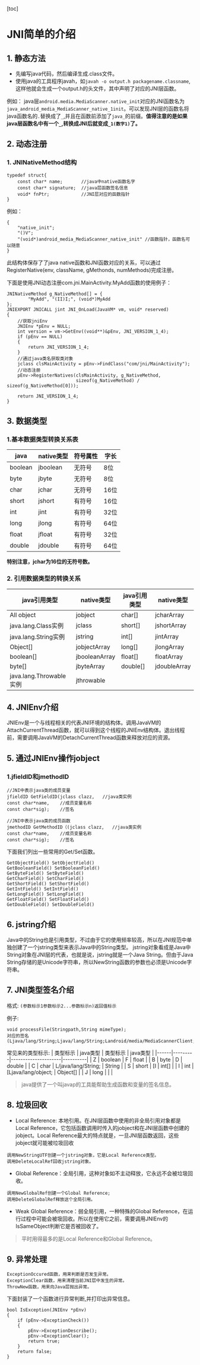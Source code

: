 [toc]

# JNI简单的介绍

## 1. 静态方法
- 先编写java代码，然后编译生成.class文件。
- 使用java的工具程序javah，如`javah -o output.h packagename.classname`,这样他就会生成一个output.h的头文件，其中声明了对应的JNI层函数。

例如：
java层`android.media.MediaScanner.native_init`对应的JNI函数名为`java_android_media_MediaScanner_native_1init`。可以发现JNI层的函数名将java函数名的`.`替换成了`_`,并且在函数前添加了`java_`的前缀。**值得注意的是如果java层函数名中有一个`_`,转换成JNI后就变成`_1(数字1)`了。**


## 2. 动态注册
### 1. JNINativeMethod结构
```
typedef struct{
    const char* name;       //java中native函数名字
    const char* signature;  //java层函数签名信息
    void* fnPtr;            //JNI层对应的函数指针
}
```

例如：
```
{
    "native_init";
    "()V";
    "(void*)android_media_MediaScanner_native_init" //函数指针，函数名可以随意
}
```
此结构体保存了了java native函数和JNI函数对应的关系，可以通过RegisterNative(env, className, gMethonds, numMethods)完成注册。

下面是使用JNI动态注册com.jni.MainActivity.MyAdd函数的使用例子：
```
JNINativeMethod g_NativeMethod[] = {
		"MyAdd", "(II)I;", (void*)MyAdd
};
JNIEXPORT JNICALL jint JNI_OnLoad(JavaVM* vm, void* reserved)
{
	//获取jniEnv
	JNIEnv *pEnv = NULL;
	int version = vm->GetEnv((void**)&pEnv, JNI_VERSION_1_4);
	if (pEnv == NULL)
	{
		return JNI_VERSION_1_4;
	}
    //通过java类名获取类对象
	jclass clsMainActivity = pEnv->FindClass("com/jni/MainActivity");
    //动态注册
	pEnv->RegisterNatives(clsMainActivity, g_NativeMethod,
			              sizeof(g_NativeMethod) / sizeof(g_NativeMethod[0]));

	return JNI_VERSION_1_4;
}
```
## 3. 数据类型
### 1.基本数据类型转换关系表
| java    | native类型 | 符号属性 | 字长  |
|---------|----------|------|-----|
| boolean | jboolean | 无符号  | 8位  |
| byte    | jbyte    | 无符号  | 8位  |
| char    | jchar    | 无符号  | 16位 |
| short   | jshort   | 有符号  | 16位 |
| int     | jint     | 有符号  | 32位 |
| long    | jlong    | 有符号  | 64位 |
| float   | jfloat   | 有符号  | 32位 |
| double  | jdouble  | 有符号  | 64位 |
**特别注意，jchar为16位的无符号数。**

### 2. 引用数据类型的转换关系
| java引用类型              | native类型      | java引用类型 | native类型     |
|-----------------------|---------------|----------|--------------|
| All object            | jobject       | char[]   | jcharArray   |
| java.lang.Class实例     | jclass        | short[]  | jshortArray  |
| java.lang.String实例    | jstring       | int[]    | jintArray    |
| Object[]              | jobjectArray  | long[]   | jlongArray   |
| boolean[]             | jbooleanArray | float[]  | floatArray   |
| byte[]                | jbyteArray    | double[] | jdoubleArray |
| java.lang.Throwable实例 | jthrowable    |          |              |

## 4. JNIEnv介绍
JNIEnv是一个与线程相关的代表JNI环境的结构体。调用JavaVM的AttachCurrentThread函数，就可以得到这个线程的JNIEnv结构体。退出线程前，需要调用JavaVM的DetachCurrentThread函数来释放对应的资源。

## 5. 通过JNIEnv操作jobject

### 1.jfieldID和jmethodID
```
//JNI中表示java类的成员变量
jfieldID GetFieldID(jclass clazz,   //java类实例
const char*name,    //成员变量名称
const char*sig);    //签名

//JNI中表示java类的成员函数
jmethodID GetMethodID（(jclass clazz,   //java类实例
const char*name,    //成员变量名称
const char*sig);    //签名
```

下面我们列出一些常用的Get/Set函数。
```
GetObjectField() SetObjectField() 
GetBooleanField() SetBooleanField() 
GetByteField() SetByteField() 
GetCharField() SetCharField() 
GetShortField() SetShortField() 
GetIntField() SetIntField() 
GetLongField() SetLongField() 
GetFloatField() SetFloatField() 
GetDoubleField() SetDoubleField() 
```

## 6. jstring介绍
Java中的String也是引用类型，不过由于它的使用频率较高，所以在JNI规范中单独创建了一个jstring类型来表示Java中的String类型。
jstring对象看成是Java中String对象在JNI层的代表，也就是说，jstring就是一个Java String。但由于Java String存储的是Unicode字符串，所以NewString函数的参数也必须是Unicode字符串。

## 7. JNI类型签名介绍
格式: `(参数标示1参数标示2...参数标示n)返回值标示`

例子:
```
void processFile(Stringpath,String mimeType);
对应的签名
(Ljava/lang/String;Ljava/lang/String;Landroid/media/MediaScannerClient;)V
```
常见来的类型标示:
| 类型标示 | java类型  | 类型标示                | java类型   |
|------|---------|---------------------|----------|
| Z    | boolean | F                   | float    |
| B    | byte    | D                   | double   |
| C    | char    | L/java/lang/String; | String   |
| S    | short   | [I                  | int[]    |
| I    | int     | [Ljava/lang/object; | Object[] |
| J    | long    |                     |          |

> java提供了一个叫javap的工具能帮助生成函数和变量的签名信息。

## 8. 垃圾回收

- Local Reference: 本地引用。在JNI层函数中使用的非全局引用对象都是Local Reference，它包括函数调用时传入的jobject和在JNI层函数中创建的jobject。Local Reference最大的特点就是，一旦JNI层函数返回，这些jobject就可能被垃圾回收
```
调用NewStringUTF创建一个jstring对象，它是Local Reference类型。
调用DeleteLocalRef回收jstring对象。
```
- Global Reference：全局引用，这种对象如不主动释放，它永远不会被垃圾回收。
```
调用NewGlobalRef创建一个Global Reference;
调用DeleteGlobalRef释放这个全局引用。
```
- Weak Global Reference：弱全局引用，一种特殊的Global Reference，在运行过程中可能会被圾回收。所以在使用它之前，需要调用JNIEnv的IsSameObject判断它是否被回收了。

> 平时用得最多的是Local Reference和Global Reference。

## 9. 异常处理
```
ExceptionOccured函数，用来判断是否发生异常。
ExceptionClear函数，用来清理当前JNI层中发生的异常。
ThrowNew函数，用来向Java层抛出异常。
```
下面封装了一个函数进行异常判断,并打印出异常信息。
```
bool IsException(JNIEnv *pEnv)
{
	if (pEnv->ExceptionCheck())
	{
		pEnv->ExceptionDescribe();
		pEnv->ExceptionClear();
		return true;
	}
	return false;
}
```
















